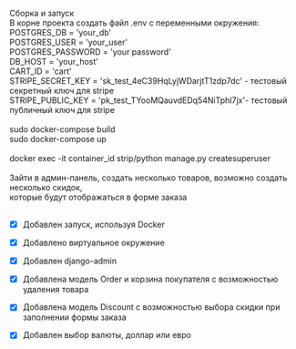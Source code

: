 Сборка и запуск<br>
В корне проекта создать файл .env с переменными окружения:<br>
POSTGRES_DB = 'your_db'<br>
POSTGRES_USER = 'your_user'<br>
POSTGRES_PASSWORD = 'your password'<br>
DB_HOST = 'your_host'<br>
CART_ID = 'cart'<br>
STRIPE_SECRET_KEY = 'sk_test_4eC39HqLyjWDarjtT1zdp7dc' - тестовый секретный ключ для stripe<br>
STRIPE_PUBLIC_KEY = 'pk_test_TYooMQauvdEDq54NiTphI7jx'- тестовый публичный ключ для stripe<br>
<br>
sudo docker-compose build<br>
sudo docker-compose up<br>
<br>
docker exec -it container_id strip/python manage.py createsuperuser<br>
<br>
Зайти в админ-панель, создать несколько товаров, возможно создать несколько скидок, <br>
которые будут отображаться в форме заказа <br>
<br>
- [x] Добавлен запуск, используя Docker<br>
- [x] Добавлено виртуальное окружение<br>
- [x] Добавлен django-admin<br>
- [x] Добавлена модель Order и корзина покупателя с возможностью удаления товара<br>
- [x] Добавлена модель Discount с возможностью выбора скидки при заполнении формы заказа<br>
- [x] Добавлен выбор валюты, доллар или евро<br>


